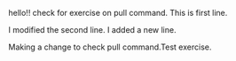 hello!!
check for exercise on pull command.
This is first line.


I modified the second line.
I added a new line.



Making a change to check pull command.Test exercise.
